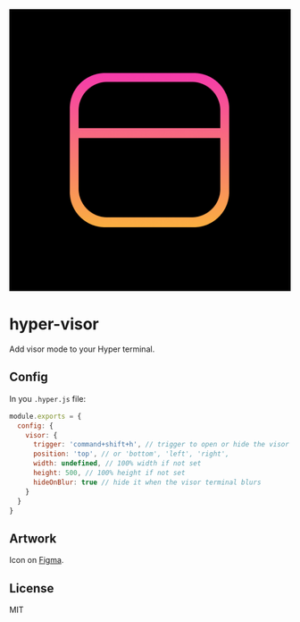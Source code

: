 
<div style="text-align: center">
  <img src="./img/icon@2x.png">
</div>

# hyper-visor

Add visor mode to your Hyper terminal.

## Config

In you `.hyper.js` file:

```js
module.exports = {
  config: {
    visor: {
      trigger: 'command+shift+h', // trigger to open or hide the visor terminal
      position: 'top', // or 'bottom', 'left', 'right',
      width: undefined, // 100% width if not set
      height: 500, // 100% height if not set
      hideOnBlur: true // hide it when the visor terminal blurs
    }
  }
}
```

## Artwork

Icon on [Figma](https://www.figma.com/file/N5iSJfGFNeOWCht6qGxaHMtj/hyper-visor?node-id=2%3A2).

## License

MIT
